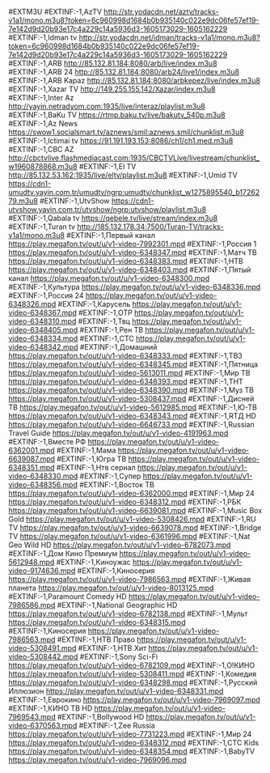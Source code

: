 #EXTM3U
#EXTINF:-1,AzTV
http://str.yodacdn.net/aztv/tracks-v1a1/mono.m3u8?token=6c960998d1684b0b935140c022e9dc06fe57ef19-7e142d9d20b93e17c4a229c14a5936d3-1605173029-1605162229
#EXTINF:-1,Idman tv
http://str.yodacdn.net/idman/tracks-v1a1/mono.m3u8?token=6c960998d1684b0b935140c022e9dc06fe57ef19-7e142d9d20b93e17c4a229c14a5936d3-1605173029-1605162229
#EXTINF:-1,ARB
http://85.132.81.184:8080/arb/live/index.m3u8
#EXTINF:-1,ARB 24
http://85.132.81.184:8080/arb24/live1/index.m3u8
#EXTINF:-1,ARB Kapaz
http://85.132.81.184:8080/arbkepez/live/index.m3u8
#EXTINF:-1,Xazar TV
http://149.255.155.142/Xazar/index.m3u8
#EXTINF:-1,Inter Az
http://yayin.netradyom.com:1935/live/interaz/playlist.m3u8
#EXTINF:-1,BaKu TV
https://rtmp.baku.tv/live/bakutv_540p.m3u8
#EXTINF:-1,Az News
https://swow1.socialsmart.tv/aznews/smil:aznews.smil/chunklist.m3u8
#EXTINF:-1,Ictimai tv
https://91.191.193.153:8086/ch1/ch1.med.m3u8
#EXTINF:-1,CBC AZ
http://cbctvlive.flashmediacast.com:1935/CBCTVLive/livestream/chunklist_w1960878868.m3u8
#EXTINF:-1,El TV
http://85.132.53.162:1935/live/eltv/playlist.m3u8
#EXTINF:-1,Umid TV
https://cdn1-umudtv.yayin.com.tr/umudtv/ngrp:umudtv/chunklist_w1275895540_b1726279.m3u8
#EXTINF:-1,UtvShow
https://cdn1-utvshow.yayin.com.tr/utvshow/ngrp:utvshow/playlist.m3u8
#EXTINF:-1,Qabala tv
https://qebele.tv/live/stream/index.m3u8
#EXTINF:-1,Turan tv
http://185.132.178.34:7500/Turan-TV/tracks-v1a1/mono.m3u8
#EXTINF:-1,Первый канал
https://play.megafon.tv/out/u/v1-video-7992301.mpd
#EXTINF:-1,Россия 1
https://play.megafon.tv/out/u/v1-video-6348347.mpd
#EXTINF:-1,Матч ТВ
https://play.megafon.tv/out/u/v1-video-6348383.mpd
#EXTINF:-1,НТВ
https://play.megafon.tv/out/u/v1-video-6348403.mpd
#EXTINF:-1,Пятый канал
https://play.megafon.tv/out/u/v1-video-6348300.mpd
#EXTINF:-1,Культура
https://play.megafon.tv/out/u/v1-video-6348336.mpd
#EXTINF:-1,Россия 24
https://play.megafon.tv/out/u/v1-video-6348326.mpd
#EXTINF:-1,Карусель
https://play.megafon.tv/out/u/v1-video-6348367.mpd
#EXTINF:-1,ОТР
https://play.megafon.tv/out/u/v1-video-6348310.mpd
#EXTINF:-1,Твц
https://play.megafon.tv/out/u/v1-video-6348405.mpd
#EXTINF:-1,Рен ТВ
https://play.megafon.tv/out/u/v1-video-6348334.mpd
#EXTINF:-1,СТС
https://play.megafon.tv/out/u/v1-video-6348342.mpd
#EXTINF:-1,Домашний
https://play.megafon.tv/out/u/v1-video-6348333.mpd
#EXTINF:-1,ТВ3
https://play.megafon.tv/out/u/v1-video-6348345.mpd
#EXTINF:-1,Пятница
https://play.megafon.tv/out/u/v1-video-5613011.mpd
#EXTINF:-1,Мир ТВ
https://play.megafon.tv/out/u/v1-video-6348393.mpd
#EXTINF:-1,ТНТ
https://play.megafon.tv/out/u/v1-video-6348390.mpd
#EXTINF:-1,Муз ТВ
https://play.megafon.tv/out/u/v1-video-5308437.mpd
#EXTINF:-1,Дисней ТВ
https://play.megafon.tv/out/u/v1-video-5612985.mpd
#EXTINF:-1,Ю-ТВ
https://play.megafon.tv/out/u/v1-video-6348343.mpd
#EXTINF:-1,RTД HD
https://play.megafon.tv/out/u/v1-video-6646733.mpd
#EXTINF:-1,Russian Travel Guide
https://play.megafon.tv/out/u/v1-video-4191963.mpd
#EXTINF:-1,Вместе РФ
https://play.megafon.tv/out/u/v1-video-6362001.mpd
#EXTINF:-1,Мама
https://play.megafon.tv/out/u/v1-video-6639087.mpd
#EXTINF:-1,Югра ТВ
https://play.megafon.tv/out/u/v1-video-6348351.mpd
#EXTINF:-1,Нтв сериал
https://play.megafon.tv/out/u/v1-video-6348330.mpd
#EXTINF:-1,Супер
https://play.megafon.tv/out/u/v1-video-6348356.mpd
#EXTINF:-1,Восток ТВ
https://play.megafon.tv/out/u/v1-video-6362000.mpd
#EXTINF:-1,Мир 24
https://play.megafon.tv/out/u/v1-video-6348312.mpd
#EXTINF:-1,РБК
https://play.megafon.tv/out/u/v1-video-6639081.mpd
#EXTINF:-1,Music Box Gold
https://play.megafon.tv/out/u/v1-video-5308426.mpd
#EXTINF:-1,RU TV
https://play.megafon.tv/out/u/v1-video-6639078.mpd
#EXTINF:-1,Bridge TV
https://play.megafon.tv/out/u/v1-video-6361996.mpd
#EXTINF:-1,Nat Geo Wild HD
https://play.megafon.tv/out/u/v1-video-6782073.mpd
#EXTINF:-1,Дом Кино Премиум
https://play.megafon.tv/out/u/v1-video-5612948.mpd
#EXTINF:-1,Киноужас
https://play.megafon.tv/out/u/v1-video-9174636.mpd
#EXTINF:-1,Киносерия
https://play.megafon.tv/out/u/v1-video-7986563.mpd
#EXTINF:-1,Живая планета
https://play.megafon.tv/out/u/v1-video-8013125.mpd
#EXTINF:-1,Paramount Comedy HD
https://play.megafon.tv/out/u/v1-video-7986586.mpd
#EXTINF:-1,National Geographic HD
https://play.megafon.tv/out/u/v1-video-6782138.mpd
#EXTINF:-1,Мульт
https://play.megafon.tv/out/u/v1-video-6348315.mpd
#EXTINF:-1,Киносерия
https://play.megafon.tv/out/u/v1-video-7986563.mpd
#EXTINF:-1,НТВ Право
https://play.megafon.tv/out/u/v1-video-5308491.mpd
#EXTINF:-1,НТВ Хит
https://play.megafon.tv/out/u/v1-video-5308442.mpd
#EXTINF:-1,Sony Sci-Fi
https://play.megafon.tv/out/u/v1-video-6782109.mpd
#EXTINF:-1,О!КИНО
https://play.megafon.tv/out/u/v1-video-5308411.mpd
#EXTINF:-1,Комедия
https://play.megafon.tv/out/u/v1-video-6348298.mpd
#EXTINF:-1,Русский Иллюзион
https://play.megafon.tv/out/u/v1-video-6348331.mpd
#EXTINF:-1,Еврокино
https://play.megafon.tv/out/u/v1-video-7969097.mpd
#EXTINF:-1,КИНО ТВ HD
https://play.megafon.tv/out/u/v1-video-7969543.mpd
#EXTINF:-1,Bollywood HD
https://play.megafon.tv/out/u/v1-video-6370563.mpd
#EXTINF:-1,Zee Russia
https://play.megafon.tv/out/u/v1-video-7731223.mpd
#EXTINF:-1,Мир 24
https://play.megafon.tv/out/u/v1-video-6348312.mpd
#EXTINF:-1,СТС Kids
https://play.megafon.tv/out/u/v1-video-6348354.mpd
#EXTINF:-1,BabyTV
https://play.megafon.tv/out/u/v1-video-7969096.mpd
